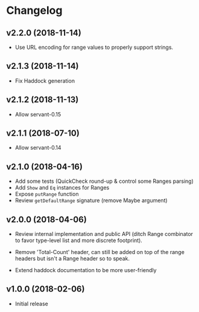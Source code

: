 # Changelog

## v2.2.0 (2018-11-14)

- Use URL encoding for range values to properly support strings.

## v2.1.3 (2018-11-14)

- Fix Haddock generation

## v2.1.2 (2018-11-13)

- Allow servant-0.15


## v2.1.1 (2018-07-10)

- Allow servant-0.14


## v2.1.0 (2018-04-16) 

- Add some tests (QuickCheck round-up & control some Ranges parsing)
- Add `Show` and `Eq` instances for Ranges
- Expose `putRange` function 
- Review `getDefaultRange` signature (remove Maybe argument)


## v2.0.0 (2018-04-06)

- Review internal implementation and public API (ditch Range combinator to favor type-level
  list and more discrete footprint). 

- Remove 'Total-Count' header, can still be added on top of the range headers but isn't a Range
  header so to speak. 

- Extend haddock documentation to be more user-friendly


## v1.0.0 (2018-02-06)

- Initial release
